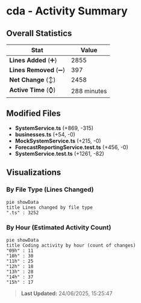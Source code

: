 # cda - Activity Summary 

## Overall Statistics

| Stat                   | Value                                                             |
| ---------------------- | ----------------------------------------------------------------- |
| **Lines Added** (➕)   | 2855                                          |
| **Lines Removed** (➖) | 397                                        |
| **Net Change** (↕)    | 2458                |
| **Active Time** (⌚)   | 288 minutes |


## Modified Files
- **SystemService.ts** (+869, -315)
- **businesses.ts** (+54, -0)
- **MockSystemService.ts** (+215, -0)
- **ForecastReportingService.test.ts** (+456, -0)
- **SystemService.test.ts** (+1261, -82)

## Visualizations

### By File Type (Lines Changed)

```mermaid
pie showData
title Lines changed by file type
".ts" : 3252
```

### By Hour (Estimated Activity Count)

```mermaid
pie showData
title Coding activity by hour (count of changes)
"09h" : 11
"10h" : 30
"11h" : 25
"12h" : 18
"13h" : 28
"14h" : 37
"15h" : 17
```


> **Last Updated:** 24/06/2025, 15:25:47